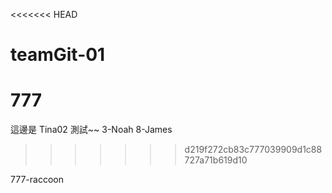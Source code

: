 <<<<<<< HEAD

# teamGit-01

777
===

這邊是 Tina02 測試~~
3-Noah
8-James

>>>>>>> d219f272cb83c777039909d1c88727a71b619d10
>>>>>>>
>>>>>>
>>>>>
>>>>
>>>
>>

777-raccoon
